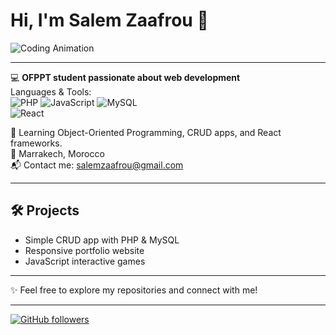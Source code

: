# Hi, I'm Salem Zaafrou 👋

![Coding Animation](https://media.giphy.com/media/3o7TKtnuHOHHUjR38Y/giphy.gif)

---

💻 **OFPPT student passionate about web development**  
Languages & Tools:  
![PHP](https://img.shields.io/badge/PHP-777BB4?style=for-the-badge&logo=php&logoColor=white) 
![JavaScript](https://img.shields.io/badge/JavaScript-F7DF1E?style=for-the-badge&logo=javascript&logoColor=black) 
![MySQL](https://img.shields.io/badge/MySQL-4479A1?style=for-the-badge&logo=mysql&logoColor=white)  
![React](https://img.shields.io/badge/React-20232A?style=for-the-badge&logo=react&logoColor=61DAFB)

🚀 Learning Object-Oriented Programming, CRUD apps, and React frameworks.  
📍 Marrakech, Morocco  
📬 Contact me: [salemzaafrou@gmail.com](mailto:salemzaafrou@gmail.com)

---

## 🛠️ Projects

- Simple CRUD app with PHP & MySQL  
- Responsive portfolio website  
- JavaScript interactive games

---

✨ Feel free to explore my repositories and connect with me!

---

[![GitHub followers](https://img.shields.io/github/followers/Salem-1822?label=Follow&style=social)](https://github.com/Salem-1822)


